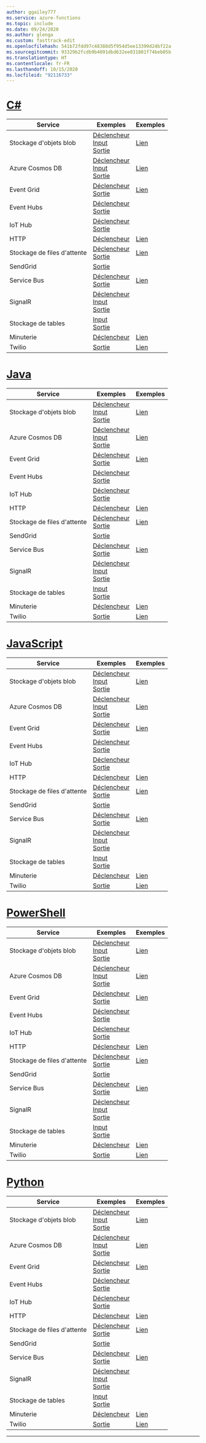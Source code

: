 ```yaml
---
author: ggailey777
ms.service: azure-functions
ms.topic: include
ms.date: 09/24/2020
ms.author: glenga
ms.custom: fasttrack-edit
ms.openlocfilehash: 541b72fdd97c48388d5f954d5ee13399d24bf22a
ms.sourcegitcommit: 93329b2fcdb9b4091dbd632ee031801f74beb05b
ms.translationtype: HT
ms.contentlocale: fr-FR
ms.lasthandoff: 10/15/2020
ms.locfileid: "92116733"
---
```

# <a name="c"></a>[C#](#tab/csharp)

| Service | Exemples | Exemples |
| ---- | ----- | ------ | 
| Stockage d'objets blob | [Déclencheur](../articles/azure-functions/functions-bindings-storage-blob-trigger.md?tabs=csharp#example)<br/>[Input](../articles/azure-functions/functions-bindings-storage-blob-input.md?tabs=csharp#example)<br/>[Sortie](../articles/azure-functions/functions-bindings-storage-blob-output.md?tabs=csharp#example) | [Lien](https://www.serverlesslibrary.net/?technology=Blob%20Storage&language=C%23) |
| Azure Cosmos DB |[Déclencheur](../articles/azure-functions/functions-bindings-cosmosdb-v2-trigger.md?tabs=csharp#example)<br/>[Input](../articles/azure-functions/functions-bindings-cosmosdb-v2-input.md?tabs=csharp#example)<br/>[Sortie](../articles/azure-functions/functions-bindings-cosmosdb-v2-output.md?tabs=csharp#example) | [Lien](https://www.serverlesslibrary.net/?technology=Cosmos%2CCosmos%20DB&language=C%23) |
| Event Grid |[Déclencheur](../articles/azure-functions/functions-bindings-event-grid-trigger.md?tabs=csharp#example)<br/>[Sortie](../articles/azure-functions/functions-bindings-event-grid-output.md?tabs=csharp#example) | [Lien](https://www.serverlesslibrary.net/?technology=Event%20Grid&language=C%23) |
| Event Hubs |[Déclencheur](../articles/azure-functions/functions-bindings-event-hubs-trigger.md?tabs=csharp#example)<br/>[Sortie](../articles/azure-functions/functions-bindings-event-hubs-output.md?tabs=csharp#example) | |
| IoT Hub |[Déclencheur](../articles/azure-functions/functions-bindings-event-iot-trigger.md?tabs=csharp#example)<br/>[Sortie](../articles/azure-functions/functions-bindings-event-iot-output.md?tabs=csharp#example) | |
| HTTP |[Déclencheur](../articles/azure-functions/functions-bindings-http-webhook-trigger.md?tabs=csharp#example) | [Lien](https://www.serverlesslibrary.net/?language=C%23&filtertext=http) |
| Stockage de files d'attente | [Déclencheur](../articles/azure-functions/functions-bindings-storage-queue-trigger.md?tabs=csharp#example)<br/>[Sortie](../articles/azure-functions/functions-bindings-storage-queue-output.md?tabs=csharp#example) | [Lien](https://www.serverlesslibrary.net/?technology=Storage%20Queue&language=C%23) |
| SendGrid | [Sortie](../articles/azure-functions/functions-bindings-sendgrid.md?tabs=csharp#example) | |
| Service Bus |[Déclencheur](../articles/azure-functions/functions-bindings-service-bus-trigger.md?tabs=csharp#example)<br/>[Sortie](../articles/azure-functions/functions-bindings-service-bus-output.md?tabs=csharp#example) | [Lien](https://www.serverlesslibrary.net/?technology=Service%20Bus%20Queue&language=C%23) |
| SignalR| [Déclencheur](../articles/azure-functions/functions-bindings-signalr-service-trigger.md?tabs=csharp#example)<br/>[Input](../articles/azure-functions/functions-bindings-signalr-service-input.md?tabs=csharp#example)<br/>[Sortie](../articles/azure-functions/functions-bindings-signalr-service-output.md?tabs=csharp) | |
| Stockage de tables| [Input](../articles/azure-functions/functions-bindings-storage-table-input.md?tabs=csharp)<br/>[Sortie](../articles/azure-functions/functions-bindings-storage-table-output.md?tabs=csharp) | |
| Minuterie | [Déclencheur](../articles/azure-functions/functions-bindings-timer.md?tabs=csharp#example) | [Lien](https://www.serverlesslibrary.net/?language=C%23&filtertext=timer) |
| Twilio | [Sortie](../articles/azure-functions/functions-bindings-twilio.md?tabs=csharp#example---functions-2x-and-higher) | [Lien](https://www.serverlesslibrary.net/?language=C%23&filtertext=twilio) |

# <a name="java"></a>[Java](#tab/java)

| Service | Exemples | Exemples |
| ---- | ----- | ------ | 
| Stockage d'objets blob | [Déclencheur](../articles/azure-functions/functions-bindings-storage-blob-trigger.md?tabs=java#example)<br/>[Input](../articles/azure-functions/functions-bindings-storage-blob-input.md?tabs=java#example)<br/>[Sortie](../articles/azure-functions/functions-bindings-storage-blob-output.md?tabs=java#example) | [Lien](https://www.serverlesslibrary.net/?technology=Blob%20Storage&language=Java) |
| Azure Cosmos DB |[Déclencheur](../articles/azure-functions/functions-bindings-cosmosdb-v2-trigger.md?tabs=java#example)<br/>[Input](../articles/azure-functions/functions-bindings-cosmosdb-v2-input.md?tabs=java#example)<br/>[Sortie](../articles/azure-functions/functions-bindings-cosmosdb-v2-output.md?tabs=java#example) | [Lien](https://www.serverlesslibrary.net/?technology=Cosmos%2CCosmos%20DB&language=Java) |
| Event Grid |[Déclencheur](../articles/azure-functions/functions-bindings-event-grid-trigger.md?tabs=java#example)<br/>[Sortie](../articles/azure-functions/functions-bindings-event-grid-output.md?tabs=java#example) | [Lien](https://www.serverlesslibrary.net/?technology=Event%20Grid&language=Java) |
| Event Hubs |[Déclencheur](../articles/azure-functions/functions-bindings-event-hubs-trigger.md?tabs=java#example)<br/>[Sortie](../articles/azure-functions/functions-bindings-event-hubs-output.md?tabs=java#example) | |
| IoT Hub |[Déclencheur](../articles/azure-functions/functions-bindings-event-iot-trigger.md?tabs=java#example)<br/>[Sortie](../articles/azure-functions/functions-bindings-event-iot-output.md?tabs=java#example) | |
| HTTP |[Déclencheur](../articles/azure-functions/functions-bindings-http-webhook-trigger.md?tabs=java#example) | [Lien](https://www.serverlesslibrary.net/?language=Java&filtertext=http) |
| Stockage de files d'attente | [Déclencheur](../articles/azure-functions/functions-bindings-storage-queue-trigger.md?tabs=java#example)<br/>[Sortie](../articles/azure-functions/functions-bindings-storage-queue-output.md?tabs=java#example) | [Lien](https://www.serverlesslibrary.net/?technology=Storage%20Queue&language=Java) |
| SendGrid | [Sortie](../articles/azure-functions/functions-bindings-sendgrid.md?tabs=java#example) | |
| Service Bus |[Déclencheur](../articles/azure-functions/functions-bindings-service-bus-trigger.md?tabs=java#example)<br/>[Sortie](../articles/azure-functions/functions-bindings-service-bus-output.md?tabs=java#example) | [Lien](https://www.serverlesslibrary.net/?technology=Service%20Bus%20Queue&language=Java) |
| SignalR| [Déclencheur](../articles/azure-functions/functions-bindings-signalr-service-trigger.md?tabs=java#example)<br/>[Input](../articles/azure-functions/functions-bindings-signalr-service-input.md?tabs=java#example)<br/>[Sortie](../articles/azure-functions/functions-bindings-signalr-service-output.md?tabs=java) | |
| Stockage de tables| [Input](../articles/azure-functions/functions-bindings-storage-table-input.md?tabs=java)<br/>[Sortie](../articles/azure-functions/functions-bindings-storage-table-output.md?tabs=java) | |
| Minuterie | [Déclencheur](../articles/azure-functions/functions-bindings-timer.md?tabs=java#example) | [Lien](https://www.serverlesslibrary.net/?language=Java&filtertext=timer) |
| Twilio | [Sortie](../articles/azure-functions/functions-bindings-twilio.md?tabs=java#example---functions-2x-and-higher) | [Lien](https://www.serverlesslibrary.net/?language=Java&filtertext=twilio) |

# <a name="javascript"></a>[JavaScript](#tab/javascript)

| Service | Exemples | Exemples |
| ---- | ----- | ------ | 
| Stockage d'objets blob | [Déclencheur](../articles/azure-functions/functions-bindings-storage-blob-trigger.md?tabs=javascript#example)<br/>[Input](../articles/azure-functions/functions-bindings-storage-blob-input.md?tabs=javascript#example)<br/>[Sortie](../articles/azure-functions/functions-bindings-storage-blob-output.md?tabs=javascript#example) | [Lien](https://www.serverlesslibrary.net/?technology=Blob%20Storage&language=JavaScript) |
| Azure Cosmos DB |[Déclencheur](../articles/azure-functions/functions-bindings-cosmosdb-v2-trigger.md?tabs=javascript#example)<br/>[Input](../articles/azure-functions/functions-bindings-cosmosdb-v2-input.md?tabs=javascript#example)<br/>[Sortie](../articles/azure-functions/functions-bindings-cosmosdb-v2-output.md?tabs=javascript#example) | [Lien](https://www.serverlesslibrary.net/?technology=Cosmos%2CCosmos%20DB&language=JavaScript) |
| Event Grid |[Déclencheur](../articles/azure-functions/functions-bindings-event-grid-trigger.md?tabs=javascript#example)<br/>[Sortie](../articles/azure-functions/functions-bindings-event-grid-output.md?tabs=javascript#example) | [Lien](https://www.serverlesslibrary.net/?technology=Event%20Grid&language=JavaScript) |
| Event Hubs |[Déclencheur](../articles/azure-functions/functions-bindings-event-hubs-trigger.md?tabs=javascript#example)<br/>[Sortie](../articles/azure-functions/functions-bindings-event-hubs-output.md?tabs=javascript#example) | |
| IoT Hub |[Déclencheur](../articles/azure-functions/functions-bindings-event-iot-trigger.md?tabs=javascript#example)<br/>[Sortie](../articles/azure-functions/functions-bindings-event-iot-output.md?tabs=javascript#example) | |
| HTTP |[Déclencheur](../articles/azure-functions/functions-bindings-http-webhook-trigger.md?tabs=javascript#example) | [Lien](https://www.serverlesslibrary.net/?language=JavaScript&filtertext=http) |
| Stockage de files d'attente | [Déclencheur](../articles/azure-functions/functions-bindings-storage-queue-trigger.md?tabs=javascript#example)<br/>[Sortie](../articles/azure-functions/functions-bindings-storage-queue-output.md?tabs=javascript#example) | [Lien](https://www.serverlesslibrary.net/?technology=Storage%20Queue&language=JavaScript) |
| SendGrid | [Sortie](../articles/azure-functions/functions-bindings-sendgrid.md?tabs=javascript#example) | |
| Service Bus |[Déclencheur](../articles/azure-functions/functions-bindings-service-bus-trigger.md?tabs=javascript#example)<br/>[Sortie](../articles/azure-functions/functions-bindings-service-bus-output.md?tabs=javascript#example) | [Lien](https://www.serverlesslibrary.net/?technology=Service%20Bus%20Queue&language=JavaScript) |
| SignalR| [Déclencheur](../articles/azure-functions/functions-bindings-signalr-service-trigger.md?tabs=javascript#example)<br/>[Input](../articles/azure-functions/functions-bindings-signalr-service-input.md?tabs=javascript#example)<br/>[Sortie](../articles/azure-functions/functions-bindings-signalr-service-output.md?tabs=javascript) | |
| Stockage de tables| [Input](../articles/azure-functions/functions-bindings-storage-table-input.md?tabs=javascript)<br/>[Sortie](../articles/azure-functions/functions-bindings-storage-table-output.md?tabs=javascript) | |
| Minuterie | [Déclencheur](../articles/azure-functions/functions-bindings-timer.md?tabs=javascript#example) | [Lien](https://www.serverlesslibrary.net/?language=JavaScript&filtertext=timer) |
| Twilio | [Sortie](../articles/azure-functions/functions-bindings-twilio.md?tabs=javascript#example---functions-2x-and-higher) | [Lien](https://www.serverlesslibrary.net/?language=JavaScript&filtertext=twilio) |

# <a name="powershell"></a>[PowerShell](#tab/powershell)

| Service | Exemples | Exemples |
| ---- | ----- | ------ | 
| Stockage d'objets blob | [Déclencheur](../articles/azure-functions/functions-bindings-storage-blob-trigger.md?tabs=powershell#example)<br/>[Input](../articles/azure-functions/functions-bindings-storage-blob-input.md?tabs=powershell#example)<br/>[Sortie](../articles/azure-functions/functions-bindings-storage-blob-output.md?tabs=powershell#example) | [Lien](https://www.serverlesslibrary.net/?technology=Blob%20Storage&language=PowerShell) |
| Azure Cosmos DB |[Déclencheur](../articles/azure-functions/functions-bindings-cosmosdb-v2-trigger.md?tabs=powershell#example)<br/>[Input](../articles/azure-functions/functions-bindings-cosmosdb-v2-input.md?tabs=powershell#example)<br/>[Sortie](../articles/azure-functions/functions-bindings-cosmosdb-v2-output.md?tabs=powershell#example) | [Lien](https://www.serverlesslibrary.net/?technology=Cosmos%2CCosmos%20DB&language=PowerShell) |
| Event Grid |[Déclencheur](../articles/azure-functions/functions-bindings-event-grid-trigger.md?tabs=powershell#example)<br/>[Sortie](../articles/azure-functions/functions-bindings-event-grid-output.md?tabs=powershell#example) | [Lien](https://www.serverlesslibrary.net/?technology=Event%20Grid&language=PowerShell) |
| Event Hubs |[Déclencheur](../articles/azure-functions/functions-bindings-event-hubs-trigger.md?tabs=powershell#example)<br/>[Sortie](../articles/azure-functions/functions-bindings-event-hubs-output.md?tabs=powershell#example) | |
| IoT Hub |[Déclencheur](../articles/azure-functions/functions-bindings-event-iot-trigger.md?tabs=powershell#example)<br/>[Sortie](../articles/azure-functions/functions-bindings-event-iot-output.md?tabs=powershell#example) | |
| HTTP |[Déclencheur](../articles/azure-functions/functions-bindings-http-webhook-trigger.md?tabs=powershell#example) | [Lien](https://www.serverlesslibrary.net/?language=PowerShell&filtertext=http) |
| Stockage de files d'attente | [Déclencheur](../articles/azure-functions/functions-bindings-storage-queue-trigger.md?tabs=powershell#example)<br/>[Sortie](../articles/azure-functions/functions-bindings-storage-queue-output.md?tabs=powershell#example) | [Lien](https://www.serverlesslibrary.net/?technology=Storage%20Queue&language=PowerShell) |
| SendGrid | [Sortie](../articles/azure-functions/functions-bindings-sendgrid.md?tabs=powershell#example) | |
| Service Bus |[Déclencheur](../articles/azure-functions/functions-bindings-service-bus-trigger.md?tabs=powershell#example)<br/>[Sortie](../articles/azure-functions/functions-bindings-service-bus-output.md?tabs=powershell#example) | [Lien](https://www.serverlesslibrary.net/?technology=Service%20Bus%20Queue&language=PowerShell) |
| SignalR| [Déclencheur](../articles/azure-functions/functions-bindings-signalr-service-trigger.md?tabs=powershell#example)<br/>[Input](../articles/azure-functions/functions-bindings-signalr-service-input.md?tabs=powershell#example)<br/>[Sortie](../articles/azure-functions/functions-bindings-signalr-service-output.md?tabs=powershell) | |
| Stockage de tables| [Input](../articles/azure-functions/functions-bindings-storage-table-input.md?tabs=powershell)<br/>[Sortie](../articles/azure-functions/functions-bindings-storage-table-output.md?tabs=powershell) | |
| Minuterie | [Déclencheur](../articles/azure-functions/functions-bindings-timer.md?tabs=powershell#example) | [Lien](https://www.serverlesslibrary.net/?language=PowerShell&filtertext=timer) |
| Twilio | [Sortie](../articles/azure-functions/functions-bindings-twilio.md?tabs=powershell#example---functions-2x-and-higher) | [Lien](https://www.serverlesslibrary.net/?language=PowerShell&filtertext=twilio) |

# <a name="python"></a>[Python](#tab/python)

| Service | Exemples | Exemples |
| ---- | ----- | ------ | 
| Stockage d'objets blob | [Déclencheur](../articles/azure-functions/functions-bindings-storage-blob-trigger.md?tabs=python#example)<br/>[Input](../articles/azure-functions/functions-bindings-storage-blob-input.md?tabs=python#example)<br/>[Sortie](../articles/azure-functions/functions-bindings-storage-blob-output.md?tabs=python#example) | [Lien](https://www.serverlesslibrary.net/?technology=Blob%20Storage&language=Python) |
| Azure Cosmos DB |[Déclencheur](../articles/azure-functions/functions-bindings-cosmosdb-v2-trigger.md?tabs=python#example)<br/>[Input](../articles/azure-functions/functions-bindings-cosmosdb-v2-input.md?tabs=python#example)<br/>[Sortie](../articles/azure-functions/functions-bindings-cosmosdb-v2-output.md?tabs=python#example) | [Lien](https://www.serverlesslibrary.net/?technology=Cosmos%2CCosmos%20DB&language=Python) |
| Event Grid |[Déclencheur](../articles/azure-functions/functions-bindings-event-grid-trigger.md?tabs=python#example)<br/>[Sortie](../articles/azure-functions/functions-bindings-event-grid-output.md?tabs=python#example) | [Lien](https://www.serverlesslibrary.net/?technology=Event%20Grid&language=Python) |
| Event Hubs |[Déclencheur](../articles/azure-functions/functions-bindings-event-hubs-trigger.md?tabs=python#example)<br/>[Sortie](../articles/azure-functions/functions-bindings-event-hubs-output.md?tabs=python#example) | |
| IoT Hub |[Déclencheur](../articles/azure-functions/functions-bindings-event-iot-trigger.md?tabs=python#example)<br/>[Sortie](../articles/azure-functions/functions-bindings-event-iot-output.md?tabs=python#example) | |
| HTTP |[Déclencheur](../articles/azure-functions/functions-bindings-http-webhook-trigger.md?tabs=python#example) | [Lien](https://www.serverlesslibrary.net/?language=Python&filtertext=http) |
| Stockage de files d'attente | [Déclencheur](../articles/azure-functions/functions-bindings-storage-queue-trigger.md?tabs=python#example)<br/>[Sortie](../articles/azure-functions/functions-bindings-storage-queue-output.md?tabs=python#example) | [Lien](https://www.serverlesslibrary.net/?technology=Storage%20Queue&language=Python) |
| SendGrid | [Sortie](../articles/azure-functions/functions-bindings-sendgrid.md?tabs=python#example) | |
| Service Bus |[Déclencheur](../articles/azure-functions/functions-bindings-service-bus-trigger.md?tabs=python#example)<br/>[Sortie](../articles/azure-functions/functions-bindings-service-bus-output.md?tabs=python#example) | [Lien](https://www.serverlesslibrary.net/?technology=Service%20Bus%20Queue&language=Python) |
| SignalR| [Déclencheur](../articles/azure-functions/functions-bindings-signalr-service-trigger.md?tabs=python#example)<br/>[Input](../articles/azure-functions/functions-bindings-signalr-service-input.md?tabs=python#example)<br/>[Sortie](../articles/azure-functions/functions-bindings-signalr-service-output.md?tabs=python) | |
| Stockage de tables| [Input](../articles/azure-functions/functions-bindings-storage-table-input.md?tabs=python)<br/>[Sortie](../articles/azure-functions/functions-bindings-storage-table-output.md?tabs=python) | |
| Minuterie | [Déclencheur](../articles/azure-functions/functions-bindings-timer.md?tabs=python#example) | [Lien](https://www.serverlesslibrary.net/?language=Python&filtertext=timer) |
| Twilio | [Sortie](../articles/azure-functions/functions-bindings-twilio.md?tabs=python#example---functions-2x-and-higher) | [Lien](https://www.serverlesslibrary.net/?language=Python&filtertext=twilio) |

---


